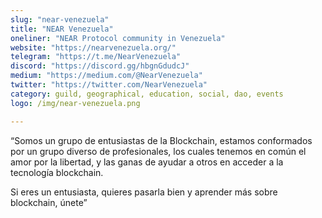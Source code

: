 ```yaml
---
slug: "near-venezuela"
title: "NEAR Venezuela"
oneliner: "NEAR Protocol community in Venezuela"
website: "https://nearvenezuela.org/"
telegram: "https://t.me/NearVenezuela"
discord: "https://discord.gg/hbgnGdudcJ"
medium: "https://medium.com/@NearVenezuela"
twitter: "https://twitter.com/NearVenezuela"
category: guild, geographical, education, social, dao, events
logo: /img/near-venezuela.png

---
```


“Somos un grupo de entusiastas de la Blockchain, estamos conformados por un grupo diverso de profesionales, los cuales tenemos en común el amor por la libertad, y las ganas de ayudar a otros en acceder a la tecnología blockchain.

Si eres un entusiasta, quieres pasarla bien y aprender más sobre blockchain, únete”

